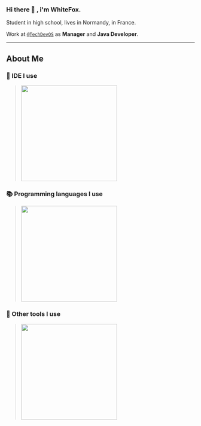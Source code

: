 ### Hi there 👋 , i'm WhiteFox.
<p>
  Student in high school, lives in Normandy, in France.
</p>

Work at [`@TechDevOS`](https://techdev-os.fr) as **Manager** and **Java Developer**.

---

## About Me

### 🔨 IDE I use

> <img src="https://media.discordapp.net/attachments/785951129187778614/1058498573005758545/IDE.png?width=926&height=192" width="256" />

### 📚 Programming languages I use

> <img src="https://media.discordapp.net/attachments/785951129187778614/1058501466182127646/Languages.png?width=926&height=216" width="256" />

### 📌 Other tools I use

> <img src="https://media.discordapp.net/attachments/785951129187778614/1058504068479324210/Tools.png?width=926&height=192" width="256" />
